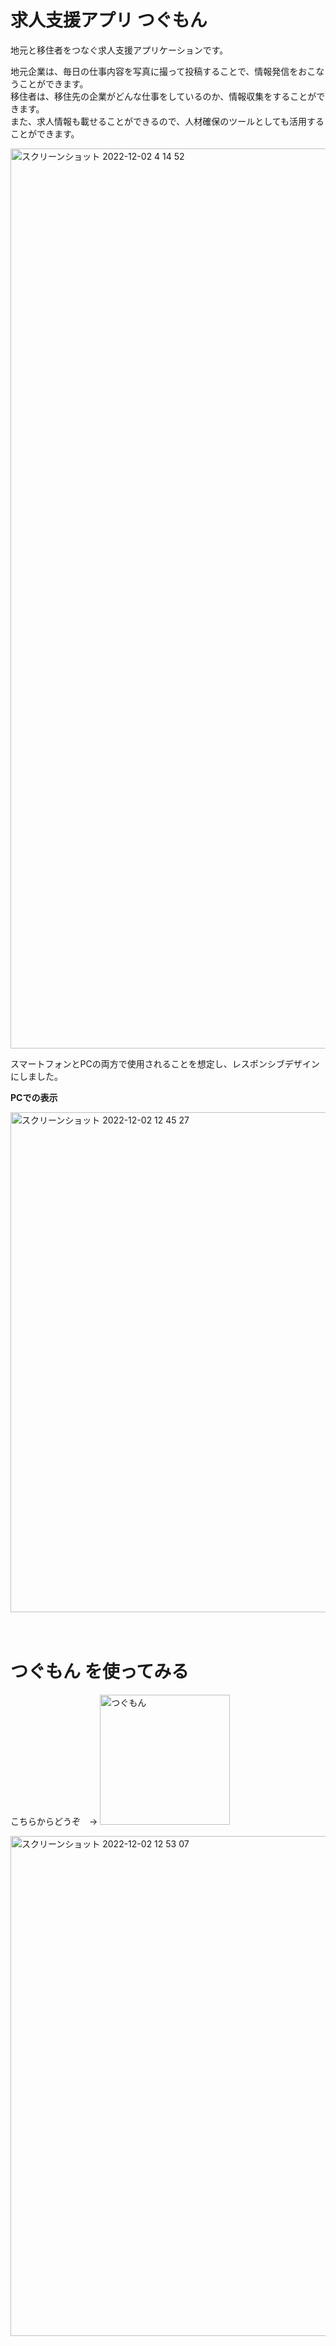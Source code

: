 # 求人支援アプリ つぐもん
地元と移住者をつなぐ求人支援アプリケーションです。  


地元企業は、毎日の仕事内容を写真に撮って投稿することで、情報発信をおこなうことができます。  
移住者は、移住先の企業がどんな仕事をしているのか、情報収集をすることができます。  
また、求人情報も載せることができるので、人材確保のツールとしても活用することができます。


<img width="1440" alt="スクリーンショット 2022-12-02 4 14 52" src="https://user-images.githubusercontent.com/98272835/205140047-efc140e0-f659-49f7-b96c-1194a625e464.png">

スマートフォンとPCの両方で使用されることを想定し、レスポンシブデザインにしました。

**PCでの表示**

<img width="800" alt="スクリーンショット 2022-12-02 12 45 27" src="https://user-images.githubusercontent.com/98272835/205210490-5c5ab68c-0bbc-4990-b85b-02a38bfb2152.png">  


　　
# つぐもん を使ってみる

こちらからどうぞ　→ <a href="https://tsugumon.vercel.app/"><img width="208" alt="つぐもん" src="https://user-images.githubusercontent.com/98272835/205307124-4b3e351b-612e-4582-965e-8693e69ac310.png"></a>


  <img width="800" alt="スクリーンショット 2022-12-02 12 53 07" src="https://user-images.githubusercontent.com/98272835/205211530-367e69c2-d3d6-4409-ad40-283e7237b65e.png">

